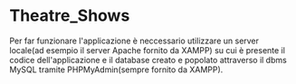 # Theatre_Shows

Per far funzionare l'applicazione è neccessario utilizzare un server locale(ad esempio il server Apache fornito da XAMPP) su cui è presente il codice dell'applicazione e il database creato e popolato attraverso il dbms MySQL tramite PHPMyAdmin(sempre fornito da XAMPP).
